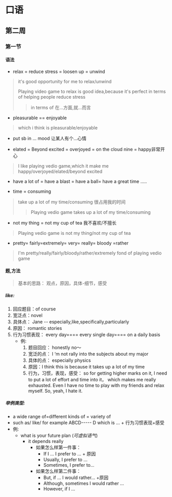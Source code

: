 # 口语   
## 第二周  
### 第一节  
#### 语法  
- relax = reduce stress = loosen up = unwind  
> it's good opportunity for me to relax/unwind  
> 
> Playing video game to relax is good idea,because it's perfect in terms of helping people reduce stress  
>> in terms of 在...方面,就...而言  

- pleasurable == enjoyable  
> which i think is pleasurable/enjoyable  

- put sb in ... mood 让某人有个...心情  

- elated = Beyond excited = overjoyed = on the cloud nine = happy非常开心  
> I like playing vedio game,which it make me happy/overjoyed/elated/beyond excited

- have a lot of = have a blast = have a ball= have a great time .....  

- time = consuming  
> take up a lot of my time/consuming 很占用我的时间  
>> Playing vedio game takes up a lot of my time/consuming
- not my thing = not my cup of tea 我不喜欢/不擅长  
> Playing vedio game is not my thing/not my cup of tea
- pretty= fairly=extremely= very= really= bloody =rather  
> I'm pretty/really/fairly/bloody/rather/extremely fond of playing vedio game
#### 题,方法
> 基本的思路： 观点，原因，具体-细节，感受
##### like:
1. 回应题目：of course 
2. 宽泛点：novel 
3. 具体点： Jane -- especially,like,specifically,particularly
4. 原因： romantic stories
5. 行为习惯表现： every day==== every single day==== on a daily basis  
   - 例:
     1. 题目回应： honestly no～
     2. 宽泛的点： I ‘m not rally into the subjects about my major 
     3. 具体的点： especially physics
     4. 原因：I think this is because it takes up a lot of my time
     5. 行为，习惯，表现，感受： so  for  getting higher marks on it, I need to put a lot of effort and time into it， which makes me really exhausted. Even I have no time to play with my friends and relax myself. So, yeah, I hate it.
##### 举例类型:
- a wide range of=different kinds of = variety of  
- such as/ like/ for example ABCD----- D which is ... + 行为习惯表现+感受  
- 例:
  - what is your future plan (_可虚拟语气_)
    - it depends really  
      - 如果怎么样第一件事：
        - If I … I prefer to … + 原因
        - Usually, I prefer to …
        - Sometimes, I prefer to…
      - 如果怎么样第二件事：
        - But, if … I would rather… +原因
        - Although, sometimes I would rather …
        - However, if I …  
